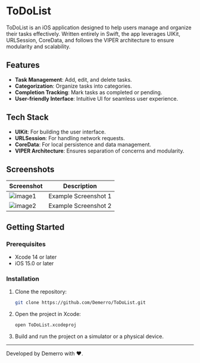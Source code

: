 # ToDoList

ToDoList is an iOS application designed to help users manage and organize their tasks effectively. Written entirely in Swift, the app leverages UIKit, URLSession, CoreData, and follows the VIPER architecture to ensure modularity and scalability.

## Features

- **Task Management**: Add, edit, and delete tasks.
- **Categorization**: Organize tasks into categories.
- **Completion Tracking**: Mark tasks as completed or pending.
- **User-friendly Interface**: Intuitive UI for seamless user experience.

## Tech Stack

- **UIKit**: For building the user interface.
- **URLSession**: For handling network requests.
- **CoreData**: For local persistence and data management.
- **VIPER Architecture**: Ensures separation of concerns and modularity.

## Screenshots

| Screenshot  | Description        |
|-------------|--------------------|
| ![image1](image1) | Example Screenshot 1 |
| ![image2](image2) | Example Screenshot 2 |

## Getting Started

### Prerequisites

- Xcode 14 or later
- iOS 15.0 or later

### Installation

1. Clone the repository:
   ```bash
   git clone https://github.com/Demerro/ToDoList.git
   ```

2. Open the project in Xcode:
   ```bash
   open ToDoList.xcodeproj
   ```

3. Build and run the project on a simulator or a physical device.

---

Developed by Demerro with ❤️.